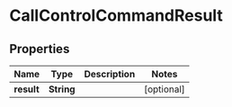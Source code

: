 

# CallControlCommandResult


## Properties

| Name | Type | Description | Notes |
|------------ | ------------- | ------------- | -------------|
|**result** | **String** |  |  [optional] |



